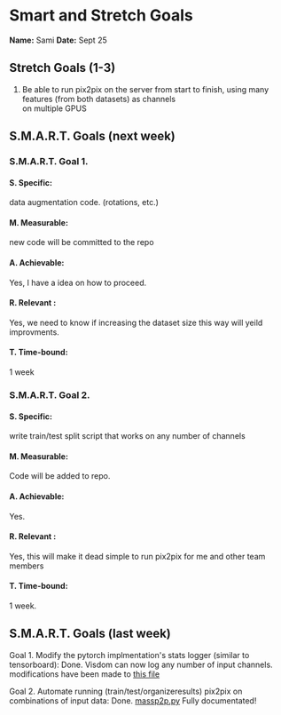# Smart and Stretch Goals

**Name:** Sami
**Date:** Sept 25

## Stretch Goals (1-3)

1. Be able to run pix2pix on the server from start to finish, using many features (from both datasets) as channels  
on multiple GPUS


## S.M.A.R.T. Goals (next week)

### S.M.A.R.T. Goal 1.

#### S. Specific: 
data augmentation code. (rotations, etc.)
  
#### M. Measurable: 
new code will be committed to the repo  

#### A. Achievable:  
Yes, I have a idea on how to proceed.  

#### R. Relevant :
Yes, we need to know if increasing the dataset size this way will yeild improvments.

#### T. Time-bound: 
1 week  

### S.M.A.R.T. Goal 2.

#### S. Specific: 
write train/test split script that works on any number of channels

#### M. Measurable: 
Code will be added to repo.

#### A. Achievable: 
Yes.  

#### R. Relevant :
Yes, this will make it dead simple to run pix2pix for me and other team members


#### T. Time-bound: 
1 week.   

## S.M.A.R.T. Goals (last week)  

Goal 1. Modify the pytorch implmentation's stats logger (similar to tensorboard):
Done. Visdom can now log any number of input channels. modifications have been made to [this file](https://github.com/yuanzhou15/capstone-weather/blob/master/pytorch-CycleGAN-and-pix2pix/train.py)

Goal 2. Automate running (train/test/organizeresults) pix2pix on combinations of input data:
Done. [massp2p.py](https://github.com/yuanzhou15/capstone-weather/blob/master/sam/run_pix2pix/massp2p.py)
Fully documentated!





